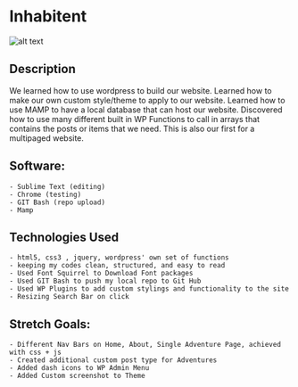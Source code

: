 # Inhabitent

![alt text](./themes/inhabitent-theme/inahbitent-screenshot.png "Inhabitent")

## Description
We learned how to use wordpress to build our website. Learned how to make our own custom style/theme to apply to our website. Learned how to use MAMP to have a local database that can host our website. Discovered how to use many different built in WP Functions to call in arrays that contains the posts or items that we need. This is also our first for a multipaged website.

## Software:

```
- Sublime Text (editing)
- Chrome (testing)
- GIT Bash (repo upload)
- Mamp
```

## Technologies Used

```
- html5, css3 , jquery, wordpress' own set of functions
- keeping my codes clean, structured, and easy to read
- Used Font Squirrel to Download Font packages
- Used GIT Bash to push my local repo to Git Hub
- Used WP Plugins to add custom stylings and functionality to the site
- Resizing Search Bar on click
```

## Stretch Goals:

```
- Different Nav Bars on Home, About, Single Adventure Page, achieved with css + js
- Created additional custom post type for Adventures
- Added dash icons to WP Admin Menu
- Added Custom screenshot to Theme
```